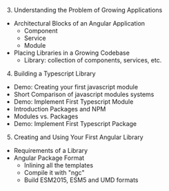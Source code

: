 3. Understanding the Problem of Growing Applications
  - Architectural Blocks of an Angular Application 
    - Component
    - Service
    - Module
  - Placing Libraries in a Growing Codebase
    - Library: collection of components, services, etc.
4. Building a Typescript Library
  - Demo: Creating your first javascript module
  - Short Comparison of javascript modules systems
  - Demo: Implement First Typescript Module
  - Introduction Packages and NPM
  - Modules vs. Packages
  - Demo: Implement First Typescript Package
5. Creating and Using Your First Angular Library
  - Requirements of a Library
  - Angular Package Format
    - Inlining all the templates
    - Compile it with "ngc"
    - Build ESM2015, ESM5 and UMD formats